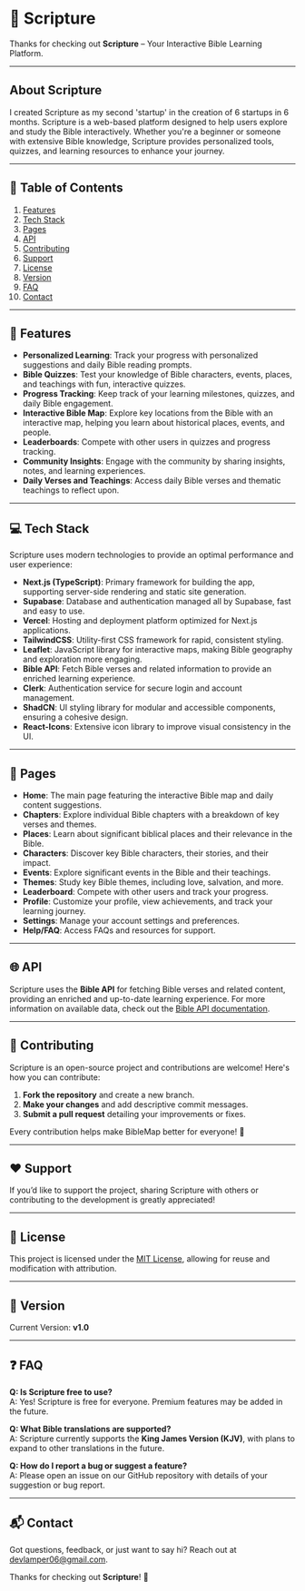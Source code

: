 # 📖 Scripture

Thanks for checking out **Scripture** – Your Interactive Bible Learning Platform.

---

## About Scripture

I created Scripture as my second 'startup' in the creation of 6 startups in 6 months. Scripture is a web-based platform designed to help users explore and study the Bible interactively. Whether you're a beginner or someone with extensive Bible knowledge, Scripture provides personalized tools, quizzes, and learning resources to enhance your journey.

---

## 📜 Table of Contents

1. [Features](#features)
2. [Tech Stack](#tech-stack)
3. [Pages](#pages)
4. [API](#api)
5. [Contributing](#contributing)
6. [Support](#support)
7. [License](#license)
8. [Version](#version)
9. [FAQ](#faq)
10. [Contact](#contact)

---

## 🌟 Features

- **Personalized Learning**: Track your progress with personalized suggestions and daily Bible reading prompts.
- **Bible Quizzes**: Test your knowledge of Bible characters, events, places, and teachings with fun, interactive quizzes.
- **Progress Tracking**: Keep track of your learning milestones, quizzes, and daily Bible engagement.
- **Interactive Bible Map**: Explore key locations from the Bible with an interactive map, helping you learn about historical places, events, and people.
- **Leaderboards**: Compete with other users in quizzes and progress tracking.
- **Community Insights**: Engage with the community by sharing insights, notes, and learning experiences.
- **Daily Verses and Teachings**: Access daily Bible verses and thematic teachings to reflect upon.

---

## 💻 Tech Stack

Scripture uses modern technologies to provide an optimal performance and user experience:

- **Next.js (TypeScript)**: Primary framework for building the app, supporting server-side rendering and static site generation.
- **Supabase**: Database and authentication managed all by Supabase, fast and easy to use.
- **Vercel**: Hosting and deployment platform optimized for Next.js applications.
- **TailwindCSS**: Utility-first CSS framework for rapid, consistent styling.
- **Leaflet**: JavaScript library for interactive maps, making Bible geography and exploration more engaging.
- **Bible API**: Fetch Bible verses and related information to provide an enriched learning experience.
- **Clerk**: Authentication service for secure login and account management.
- **ShadCN**: UI styling library for modular and accessible components, ensuring a cohesive design.
- **React-Icons**: Extensive icon library to improve visual consistency in the UI.

---

## 📄 Pages

- **Home**: The main page featuring the interactive Bible map and daily content suggestions.
- **Chapters**: Explore individual Bible chapters with a breakdown of key verses and themes.
- **Places**: Learn about significant biblical places and their relevance in the Bible.
- **Characters**: Discover key Bible characters, their stories, and their impact.
- **Events**: Explore significant events in the Bible and their teachings.
- **Themes**: Study key Bible themes, including love, salvation, and more.
- **Leaderboard**: Compete with other users and track your progress.
- **Profile**: Customize your profile, view achievements, and track your learning journey.
- **Settings**: Manage your account settings and preferences.
- **Help/FAQ**: Access FAQs and resources for support.

---

## 🌐 API

Scripture uses the **Bible API** for fetching Bible verses and related content, providing an enriched and up-to-date learning experience. For more information on available data, check out the [Bible API documentation](https://example.com).

---

## 🤝 Contributing

Scripture is an open-source project and contributions are welcome! Here's how you can contribute:

1. **Fork the repository** and create a new branch.
2. **Make your changes** and add descriptive commit messages.
3. **Submit a pull request** detailing your improvements or fixes.

Every contribution helps make BibleMap better for everyone! 🎉

---

## ❤️ Support

If you’d like to support the project, sharing Scripture with others or contributing to the development is greatly appreciated!

---

## 📄 License

This project is licensed under the [MIT License](LICENSE), allowing for reuse and modification with attribution.

---

## 📌 Version

Current Version: **v1.0**

---

## ❓ FAQ

**Q: Is Scripture free to use?**  
A: Yes! Scripture is free for everyone. Premium features may be added in the future.

**Q: What Bible translations are supported?**  
A: Scripture currently supports the **King James Version (KJV)**, with plans to expand to other translations in the future.

**Q: How do I report a bug or suggest a feature?**  
A: Please open an issue on our GitHub repository with details of your suggestion or bug report.

---

## 📬 Contact

Got questions, feedback, or just want to say hi? Reach out at [devlamper06@gmail.com](mailto:devlamper06@gmail.com).

Thanks for checking out **Scripture**! 📖

